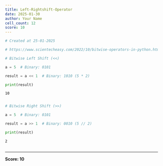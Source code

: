 ```yaml
---
title: Left-Rightshift-Operator
date: 2025-01-30
author: Your Name
cell_count: 12
score: 10
---
```


```python
# Created at 25-01-2025
```


```python
# https://www.scientecheasy.com/2022/10/bitwise-operators-in-python.html/
```


```python
# Bitwise Left Shift (<<)
```


```python
a = 5  # Binary: 0101
```


```python
result = a << 1  # Binary: 1010 (5 * 2)
```


```python
print(result)
```

    10



```python

```


```python
# Bitwise Right Shift (>>)
```


```python
a = 5  # Binary: 0101
```


```python
result = a >> 1  # Binary: 0010 (5 // 2)
```


```python
print(result)
```

    2



```python

```


---
**Score: 10**
